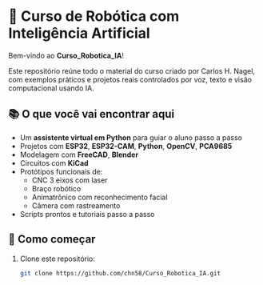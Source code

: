 # 🤖 Curso de Robótica com Inteligência Artificial

Bem-vindo ao **Curso_Robotica_IA**!

Este repositório reúne todo o material do curso criado por Carlos H. Nagel, com exemplos práticos e projetos reais controlados por voz, texto e visão computacional usando IA.

## 📚 O que você vai encontrar aqui

- Um **assistente virtual em Python** para guiar o aluno passo a passo
- Projetos com **ESP32**, **ESP32-CAM**, **Python**, **OpenCV**, **PCA9685**
- Modelagem com **FreeCAD**, **Blender**
- Circuitos com **KiCad**
- Protótipos funcionais de:
  - CNC 3 eixos com laser
  - Braço robótico
  - Animatrônico com reconhecimento facial
  - Câmera com rastreamento
- Scripts prontos e tutoriais passo a passo

## 🚀 Como começar

1. Clone este repositório:
   ```bash
   git clone https://github.com/chn58/Curso_Robotica_IA.git
